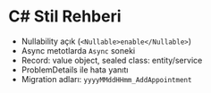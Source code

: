 # C# Stil Rehberi

- Nullability açık (`<Nullable>enable</Nullable>`)
- Async metotlarda `Async` soneki
- Record: value object, sealed class: entity/service
- ProblemDetails ile hata yanıtı
- Migration adları: `yyyyMMddHHmm_AddAppointment`
